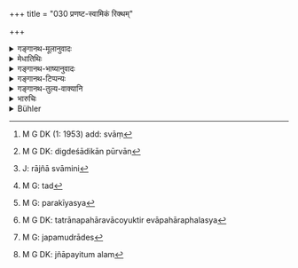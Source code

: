 +++
title = "030 प्रणष्ट-स्वामिकं रिक्थम्"

+++

<details><summary>गङ्गानथ-मूलानुवादः</summary>

Property, the owner whereof has disappeared, the King shall keep for three years; up to three years the owner may receive it; but after that the King (shall take it).—(30)
</details>

<details><summary>मेधातिथिः</summary>

यद् द्रव्यं स्वामिनो **नष्टं** प्रमादात् कथंचित् पथि गच्छतो भ्रष्टम्, अरण्ये कान्तारे वा स्थापयित्वारण्यपालैर् अन्यैर् वा राजपुरुषैर् लब्धं राजसकाशम् आनीतम्, तद् राज्ञा[^१२३] रक्षां कृत्वा राजद्वारे राजमार्गे वा प्रकाशं स्थापयितव्यम् । पटहघोषणेन वा कस्य किं हारितम् इति प्रकाशयितव्यम् । यतः प्रदेशाल् लब्धं तस्मिन्न् एव प्रदेशे रक्षिपुरुषाधिष्ठितं कर्तव्यम् । एवं **त्रीणि** वर्षाणि स्थापयितव्यम् । तत्र्**आर्वाक्** **त्रिभ्यो** वर्षेभ्यो यः कारणत आत्मीयं ज्ञापयेत् तस्योद्धृतवक्ष्यमाणषड्भागादिभागकं समर्पयितव्यम्, परतः स्वकोष्ठे प्रवेशनीयाम् इति ।


[^१२३]:
     M G DK (1: 1953) add: svāṃ

- प्रनष्टः स्वामी यस्य रिक्थस्य तत् **प्रनष्टस्वामिकम् ।** **प्रनष्टो** ऽविज्ञातः । **रिक्थं** धनम् । त्रयाणाम् अब्दानां समाहारस् **त्र्यब्दम् ।** त्रिवर्षवत् त्र्यब्दे ङीबभावः । अब्दशब्दः संवत्सरपर्यायः । **निधापयेत्** स्थापयेत् । **अर्वाक् त्र्यब्दात्** पूर्वं त्रिभ्यो वर्षेभ्यः, **हरेत् स्वामी** स्वीकुर्यात् । **अर्वाक्**शब्दो ऽवधौ दिग्देशादिकात् पूर्वम्[^१२४] आह ।


[^१२४]:
     M G DK: digdeśādikān pūrvān

- <u>अन्ये</u> तु **नृपतिर् हरेद्** इति भोगानुज्ञानम् अपहारम् आहुः । न हि ऊर्ध्वम् अपि त्रिभ्यो वर्षेभ्यः परकीयस्य द्रव्यसापहारो युक्तः । तस्मात् त्रिभ्यो वर्षेभ्य ऊर्ध्वम् अनागच्छति स्वामिनि राज्ञा[^१२५] भोक्तव्यम् । 


[^१२५]:
     J: rājñā svāmini 

- <u>तैर्</u>[^१२६] अयं श्लोकः कथं व्याख्यानीयः- "यत् किंचिद् दशवर्षाणि" (म्ध् ८.१४७) इति । यदि च परकीयस्यापहारो न युक्त इत्य् उच्यते भोगो ऽपि नैव युक्तः । परकीयं[^१२७] वस्त्रादिवद् भुज्यमानं नश्यत्य् एव । तत्रानपहारोपचारो युक्तः, भुक्तेर्[^१२८] एवापहारफलस्य सद्भावात् । गजतुरगादेस्[^१२९] तु कीदृशो भोग इति वाच्यम् । तस्मान् न यथाश्रुतार्थत्यागे कारणम् अस्ति । हरतिश् च गृह्णात्यर्थे असकृद् दृष्टप्रयोग **ऋक्थं हरेद्** इत्यादौ । तस्त्मात् **परेण नृपतिर् हरेत्** स्वीकुर्याद् इत्य् अयम् एवार्थः ॥ ८.३० ॥


[^१२९]:
     M G: japamudrādes


[^१२८]:
     M G DK: tatrānapahāravācoyuktir evāpahāraphalasya


[^१२७]:
     M G: parakīyasya


[^१२६]:
     M G: tad

_कथं पुनः स्वामी प्रनष्टे धने स्वामित्वं ज्ञापयेत् । अत_[^१३०] _आह_ ।


[^१३०]:
     M G DK: jñāpayitum alam
</details>

<details><summary>गङ्गानथ-भाष्यानुवादः</summary>

When some one has lost something,—it having dropped on the ground while he was going along the road, or in the forest,—and the conservator of the forests, or some other official of the King, finds it and brings it to the King,—the King shall arrange for its safe keeping and have it kept exposed to view at the royal gate or on the public road, and made it known by heat of drum if any one has lost anything; or he shall have it kept in charge of keepers on the spot where it was found. For three years he shall thus keep it.

Then, before the lapse of three years, if some one reports with proofs that the property belongs to him, then it should he made over to him, after deducting the sixth part of it, which is said (in verse MM) to be the King’s share; and after the lapse of three years the King shall take the property into his own treasury.

That ‘*riktha*,’ ‘property,’ is said to be ‘*praṇaṣṭasvāmika*,’ of which the owner has ‘*disappeared*’—*i.e*., cannot he traced.

‘*Tryabdam*’ denotes the *aggregate of three years*; the feminine affix being absent, just as it is in the compound ‘*trivarṣam*.’ The term ‘*abda*’ is synonymous with ‘year.’

‘*Shall keep*’—shall have it deposited.

‘*Up to three years*,’—*i.e*., before the period of three years is over,—‘*the owner may receive it*,’—assert, his ownership.

The term ‘*arvāk*,’ ‘*up to*’ denotes *limit*, and indicates priority of time or place.

Others have explained the sentence ‘*the king shall lake it*’ to convey the permission to him to enjoy the property. What these people mean is that even after the lapse of throe years, it would, not be right for the King to ‘take’ or possess what belongs to another person; and hence what is meant is that after the lapse of three years, if the lightful owner does not turn up, the King shall enjoy the usufruct of the property.

But how will these people explain the verse ‘Whatever an owner sees enjoyed by others during ten years, and though present, says nothing, that he shall not recover’ (8.117)? Further, if it he asserted that the ‘taking away’ of another man’s property cannot be right,—then the
*using* also of such property cannot be right. Specially as another
man’s property in the shape of clothing and the like, becomes unfit by use. For these reasons it is only right that the mention of ‘taking away’ should he taken to mean actual *possession*; specially as
*enjoyment*, which is the fruit of *possession*, would be present
(according to the other view also). Then again, what sort of ‘enjoyment of usufruct’ would there ho in the case of such property as the elephant, the house and the like?

Thus then, there is no reason for abandoning the direct literal meaning of the words; specially as the root ‘*hṛ*,’ ‘to take away,’ has often been found to be used in the sense of *possession*, as in such phrase ‘*riktham haret*,’ ‘shall take possession of the property.’ Hence what the sentence means is that after three years the King shall ‘take’—*i.e*., take possession of—the property.—(30)
</details>

<details><summary>गङ्गानथ-टिप्पन्यः</summary>

This rule is meant for only such property as does not belong to a
Brāhmaṇa—says Nandana.

This verse is quoted in *Aparārka* (p. 778), which notes that the rule
(relating to the keeping of the property for three years) pertains to
the case of property belonging to Brāhmaṇas with exceptional
qualifications;—in *Mitākṣarā* on 2.38, which notes that the meaning is
that for three years, the property must be kept in safe custody; if the
owner turns up before the lapse of one year, the entire property should
be handed over to him; but if he turns up after one year then a portion
of the property is to be taken by the king as fee for keeping it; the
proportion being specified below in verse 33; it adds that the last
clause, permits the king to spend the property after three years, only
in the case of the owner not turning up at all.—It is quoted again under
1.173, where it is noted that the period of three years is meant for the
case of the owner being a Brāhmaṇa ‘endowed with learning and
character.’

It is quoted in *Madanapārijāta* (p. 226), which notes that this only
permits the king to *make use* of the property (not to make it his own).
In view of what the *Mitākṣarā* and *Aparārka* have said, it is
interesting to note that *Madnapārijāta* reads ‘*abdam*’ and ‘*abdāt*’,
which clearly puts down the period as *one year* only.

It is quoted in *Vyavahāramayūkha* (p. 87), which also notes that the
rules refer to the property of a Brāhmaṇa learned in the Veda.

This is quoted in *Vīramitrodaya* (Rājanīti, p. 266), which adds the
following notes:—Reading this text along with *Yājñavalkya* (2-33), we
take the rule to be that, if the owner turns up before the lapse of one
year, the entire property should be made over to him, but if after that,
the king should take from it his own share;—for three years he should
keep the property in the same condition in which it was found; and after
that he is permitted to spend out of it;—and if the owner turns up after
three years, then the king should take out of it his own share, which
should be equal to that of the owner,—giving the fourth part of the
royal share to the man who found the property.

It is quoted in *Nṛsiṃhaprasāda* (Āhnika, p. 36a and Vyavahāra, p. 27b).
</details>

<details><summary>गङ्गानथ-तुल्य-वाक्यानि</summary>

*Gautama* (10.36-38).—‘Those who find lost, property, the owner of which
is not known, shall report it to the King. The King shall cause it to be
proclaimed and hold it in his custody for a year. After that one-fourth
of the value of the property goes to the finder and the remainder to the
King.’

*Vaśiṣṭha* (16.19-20).—‘Property entirely given up goes to the King. If
it be otherwise, the King with his ministers and the citizens shall
administer it.’

*Yājñavalkya* (2.33).—‘The property lost and found, the King shall make
over to him to whom it belongs; if he fails to substantiate with proofs
his claim to it, he shall he punished with fine equal to the value of
the property.’

Do. (2.172).—‘If a man obtains from another person the property that had
been stolen or lost,—without reporting it to the King—he should he fined
96 *Paṇas*.’

*Yājñavalkya* (2.173).—‘When a stolen or lost property is brought to the
King by the customs-officers or by village-officers, the owner thereof
shall get it if he turns up before one year; after that the King shall
take it himself.’

*Agnipurāṇa* (Rājadharma, 222.16-17).—(Same as Manu.)

*Arthaśāstra* (p. 96).—‘If the owner of the lost property proves his
ownership, he obtains what had been lost and recovered. If he fails to
prove his ownership, he is fined the fifth part of the value of the
article: and the article becomes the lawful property of the King; if the
owner takes forcible possession of the article lost and found, he is to
he fined the first amercement. Property lost and found should remain
deposited in the Customs Office; and after three fortnights, it is to he
handed over to the rightful owner or surrendered to the royal treasury.’
</details>

<details><summary>भारुचिः</summary>

परेण त्र्यब्दान् नष्टस्वामिकस्य धनस्य राज्ञो भोगानुज्ञा, नापहरणम् अस्य । येनोर्ध्वम् अपि त्र्यब्दात् स्वामिन्य् आगते न युक्तं तद् अपहर्तुम्, न हि शक्यं न्यायविरोधेन शास्त्रविरोधेन चार्थकल्पनायां परस्वग्रहणम् अभ्यनुज्ञातुम् । न चार्वाक् त्र्यब्दाद् धरेत् स्वामीत्य् अनेनोर्ध्वं त्र्यब्दात् स्वामिनो ऽस्वामित्वम् इत्य् उच्यते । किं तर्हि परेण नृपतिर् हरेद् इत्य् अस्य भोगो ऽतिसर्गविधेर् वा संबन्धो ऽनूद्यते वाक्यस्वाभाव्यात् । एवं च सत्य् ऊर्ध्वम् अपि त्र्यब्दाद् आगत्य —
</details>

<details><summary>Bühler</summary>

030	Property, the owner of which has disappeared, the king shall cause to be kept as a deposit during three years; within the period of three years the owner may claim it, after (that term) the king may take it.
</details>
